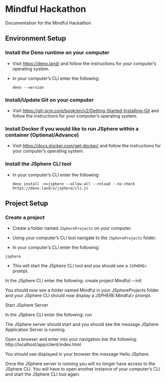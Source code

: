 # Mindful Hackathon
Documentation for the Mindful Hackathon

## Environment Setup 

### Install the Deno runtime on your computer 

- Visit https://deno.land/ and follow the instructions for your computer’s operating system. 

- In your computer’s CLI enter the following:
  ```
  deno --version
  ```


### Install/Update Git on your computer 

- Visit https://git-scm.com/book/en/v2/Getting-Started-Installing-Git and follow the instructions for your computer’s operating system. 

 
### Install Docker if you would like to run JSphere within a container (Optional/Advance) 

- Visit https://docs.docker.com/get-docker/ and follow the instructions for your computer’s operating system. 

 
### Install the JSphere CLI tool 

- In your computer’s CLI enter the following: 
  ```
  deno install -n=jsphere --allow-all --reload --no-check https://deno.land/x/jsphere/cli.js
  ```

## Project Setup 

### Create a project 

- Create a folder named `JSphereProjects` on your computer. 

- Using your computer’s CLI tool navigate to the `JSphereProjects` folder. 

- In your computer’s CLI enter the following: 
```
jsphere 
```

- This will start the JSphere CLI tool and you should see a `JSPHERE>` prompt. 

In the JSphere CLI enter the following: 
create project Mindful --init 

You should now see a folder named Mindful in your JSphereProjects folder and your JSphere CLI should now display a JSPHERE:Mindful> prompt. 

 

Start JSphere Server 

In the JSphere CLI enter the following: 
run 

The JSphere server should start and you should see the message JSphere Application Server is running. 

Open a browser and enter into your navigation bar the following: 
http://localhost/app/client/index.html 

You should see displayed in your browser the message Hello JSphere. 

Once the JSphere server is running you will no longer have access to the JSphere CLI.  You will have to open another instance of your computer’s CLI and start the JSphere CLI tool again. 
